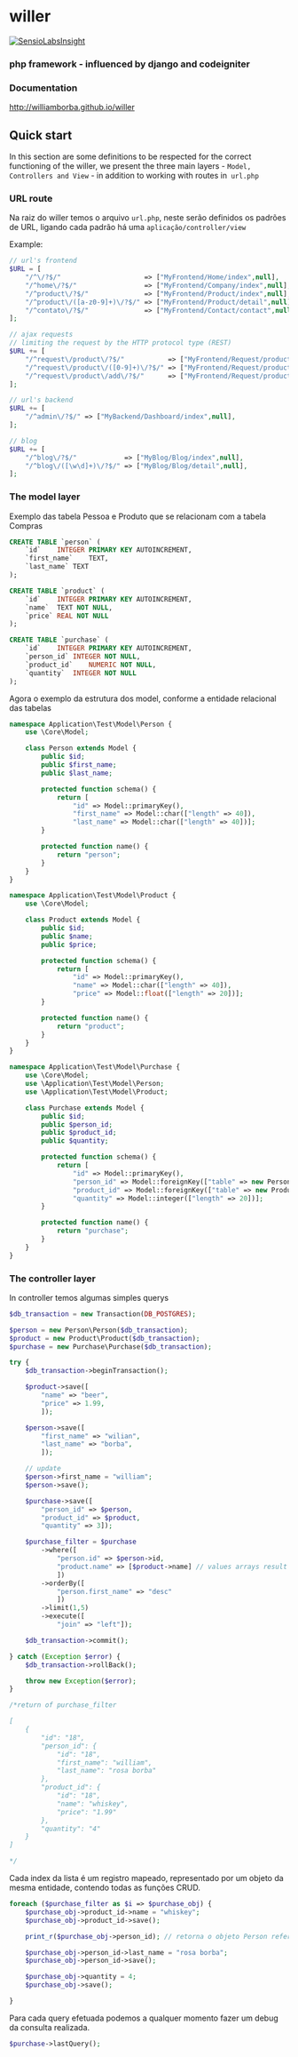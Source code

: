 willer
===========
[![SensioLabsInsight](https://insight.sensiolabs.com/projects/c8ab021d-3302-4ed7-a17d-8118190b0774/mini.png)](https://insight.sensiolabs.com/projects/c8ab021d-3302-4ed7-a17d-8118190b0774)

### php framework - influenced by django and codeigniter 

### Documentation

http://williamborba.github.io/willer

## Quick start

In this section are some definitions to be respected for the correct functioning of the willer, we present the three main layers - `Model, Controllers and View` - in addition to working with routes in` url.php`

### URL route

Na raiz do willer temos o arquivo `url.php`, neste serão definidos os padrões de URL, ligando cada padrão há uma `aplicação/controller/view`

Example:

```php
// url's frontend
$URL = [
    "/^\/?$/"                     => ["MyFrontend/Home/index",null],
    "/^home\/?$/"                 => ["MyFrontend/Company/index",null],
    "/^product\/?$/"              => ["MyFrontend/Product/index",null],
    "/^product\/([a-z0-9]+)\/?$/" => ["MyFrontend/Product/detail",null],
    "/^contato\/?$/"              => ["MyFrontend/Contact/contact",null],
];

// ajax requests
// limiting the request by the HTTP protocol type (REST)
$URL += [
    "/^request\/product\/?$/"           => ["MyFrontend/Request/productList",["GET"]],
    "/^request\/product\/([0-9]+)\/?$/" => ["MyFrontend/Request/productDetail",["GET"]],
    "/^request\/product\/add\/?$/"      => ["MyFrontend/Request/productAdd",["POST"]],
];

// url's backend
$URL += [
    "/^admin\/?$/" => ["MyBackend/Dashboard/index",null],
];

// blog
$URL += [
    "/^blog\/?$/"            => ["MyBlog/Blog/index",null],
    "/^blog\/([\w\d]+)\/?$/" => ["MyBlog/Blog/detail",null],
];

```

### The model layer

Exemplo das tabela Pessoa e Produto que se relacionam com a tabela Compras
```sql
CREATE TABLE `person` (
	`id`	INTEGER PRIMARY KEY AUTOINCREMENT,
	`first_name`	TEXT,
	`last_name`	TEXT
);

CREATE TABLE `product` (
	`id`	INTEGER PRIMARY KEY AUTOINCREMENT,
	`name`	TEXT NOT NULL,
	`price`	REAL NOT NULL
);

CREATE TABLE `purchase` (
	`id`	INTEGER PRIMARY KEY AUTOINCREMENT,
	`person_id`	INTEGER NOT NULL,
	`product_id`	NUMERIC NOT NULL,
	`quantity`	INTEGER NOT NULL
);
```
Agora o exemplo da estrutura dos model, conforme a entidade relacional das tabelas

```php
namespace Application\Test\Model\Person {
    use \Core\Model;

    class Person extends Model {
        public $id;
        public $first_name;
        public $last_name;

        protected function schema() {
            return [
                "id" => Model::primaryKey(),
                "first_name" => Model::char(["length" => 40]),
                "last_name" => Model::char(["length" => 40])];
        }

        protected function name() {
            return "person";
        }
    }
}

namespace Application\Test\Model\Product {
    use \Core\Model;

    class Product extends Model {
        public $id;
        public $name;
        public $price;

        protected function schema() {
            return [
                "id" => Model::primaryKey(),
                "name" => Model::char(["length" => 40]),
                "price" => Model::float(["length" => 20])];
        }

        protected function name() {
            return "product";
        }
    }
}

namespace Application\Test\Model\Purchase {
    use \Core\Model;
    use \Application\Test\Model\Person;
    use \Application\Test\Model\Product;

    class Purchase extends Model {
        public $id;
        public $person_id;
        public $product_id;
        public $quantity;

        protected function schema() {
            return [
                "id" => Model::primaryKey(),
                "person_id" => Model::foreignKey(["table" => new Person\Person,"null" => 0]),
                "product_id" => Model::foreignKey(["table" => new Product\Product,"null" => 0]),
                "quantity" => Model::integer(["length" => 20])];
        }

        protected function name() {
            return "purchase";
        }
    }
}
```
### The controller layer

In controller temos algumas simples querys

```php
$db_transaction = new Transaction(DB_POSTGRES);

$person = new Person\Person($db_transaction);
$product = new Product\Product($db_transaction);
$purchase = new Purchase\Purchase($db_transaction);

try {
    $db_transaction->beginTransaction();

    $product->save([
        "name" => "beer",
        "price" => 1.99,
        ]);

    $person->save([
        "first_name" => "wilian",
        "last_name" => "borba",
        ]);

    // update
    $person->first_name = "william";
    $person->save();

    $purchase->save([
        "person_id" => $person,
        "product_id" => $product,
        "quantity" => 3]);

    $purchase_filter = $purchase
        ->where([
            "person.id" => $person->id,
            "product.name" => [$product->name] // values arrays result in 'IN' sql operator
            ])
        ->orderBy([
            "person.first_name" => "desc"
            ])
        ->limit(1,5)
        ->execute([
            "join" => "left"]);

    $db_transaction->commit();

} catch (Exception $error) {
    $db_transaction->rollBack();

    throw new Exception($error);
}

/*return of purchase_filter

[
    {
        "id": "18",
        "person_id": {
            "id": "18",
            "first_name": "william",
            "last_name": "rosa borba"
        },
        "product_id": {
            "id": "18",
            "name": "whiskey",
            "price": "1.99"
        },
        "quantity": "4"
    }
]

*/
```
Cada index da lista é um registro mapeado, representado por um objeto da mesma entidade, contendo todas as funções CRUD.

```php
foreach ($purchase_filter as $i => $purchase_obj) {
    $purchase_obj->product_id->name = "whiskey";
    $purchase_obj->product_id->save();

    print_r($purchase_obj->person_id); // retorna o objeto Person referenciado por Purchase

    $purchase_obj->person_id->last_name = "rosa borba";
    $purchase_obj->person_id->save();

    $purchase_obj->quantity = 4;
    $purchase_obj->save();

}
```

Para cada query efetuada podemos a qualquer momento fazer um debug da consulta realizada.

```php
$purchase->lastQuery();
```
